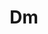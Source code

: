 ---
layout: scale_page
title: Dm
scale:
    - i
    - ii&#176;
    - III
    - iv
    - v
    - VI
    - VI
chords: 
    - Dmin    
    - Edim    
    - Fmaj    
    - Gmin    
    - Amin    
    - Bbmaj   
    - Cmaj
common-progressions:
    - prog: 
        - i 
        - VI 
        - VII
    - prog: 
        - i 
        - iv 
        - VII
    - prog: 
        - i 
        - iv 
        - v
    - prog: 
        - i 
        - VI 
        - III 
        - VII
    - prog: 
        - ii 
        - v 
        - i
---